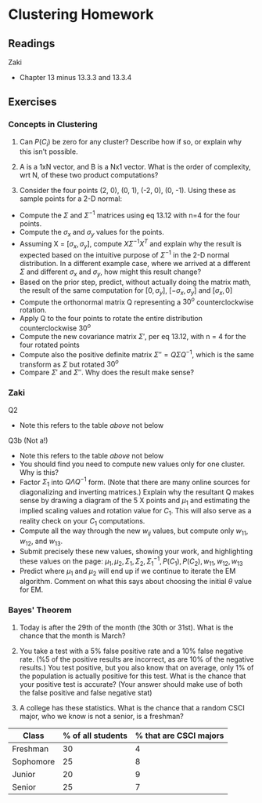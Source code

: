 # Clustering Homework

## Readings
Zaki
  * Chapter 13 minus 13.3.3 and 13.3.4

## Exercises
### Concepts in Clustering

1. Can $P(C_i)$ be zero for any cluster?  Describe how if so, or explain why this isn't possible.


2. A is a 1xN vector, and B is a Nx1 vector.  What is the order of complexity, wrt N, of these two product computations?

3. Consider the four points (2, 0), (0, 1), (-2, 0), (0, -1).  Using these as sample points for a 2-D normal:

* Compute the $\Sigma$ and $\Sigma^{-1}$ matrices using eq 13.12 with n=4 for the four points.
* Compute the $\sigma_x$ and $\sigma_y$ values for the points.  
* Assuming X = $[\sigma_x, \sigma_y]$, compute $X\Sigma^{-1}X^T$ and explain why the result is expected based on the intuitive purpose of $\Sigma^{-1}$ in the 2-D normal distribution.  In a different example case, where we arrived at a different $\Sigma$ and different $\sigma_x$ and $\sigma_y$, how might this result change?
* Based on the prior step, predict, without actually doing the matrix math, the result of the same computation for $[0, \sigma_y]$, $[-\sigma_x, \sigma_y]$ and $[\sigma_x, 0]$
* Compute the orthonormal matrix Q representing a $30^o$ counterclockwise rotation.
* Apply Q to the four points to rotate the entire distribution counterclockwise $30^o$
* Compute the new covariance matrix $\Sigma'$, per eq 13.12, with n = 4 for the four rotated points
* Compute also the positive definite matrix $\Sigma''=Q \Sigma Q^{-1}$, which is the same transform as $\Sigma$ but rotated $30^o$
* Compare $\Sigma'$ and $\Sigma''$.  Why does the result make sense?

### Zaki
 
Q2 
 * Note this refers to the table *above* not below

Q3b (Not a!)
 * Note this refers to the table *above* not below
 * You should find you need to compute new values only for one cluster.  Why is this?
 * Factor $\Sigma_1$ into $Q \Lambda Q^{-1}$ form.  (Note that there are many online sources for diagonalizing and inverting matrices.) Explain why the resultant Q makes sense by drawing a diagram of the 5 X points and $\mu_1$ and estimating the implied scaling values and rotation value for $C_1$.  This will also serve as a reality check on your $C_1$ computations.
 * Compute all the way through the new $w_{ij}$ values, but compute only $w_{11}, w_{12}$, and $w_{13}$.
 * Submit precisely these new values, showing your work, and highlighting these values on the page: $\mu_1, \mu_2, \Sigma_1, \Sigma_2, \Sigma_1^{-1}, P(C_1), P(C_2), w_{11}, w_{12}, w_{13}$
 * Predict where $\mu_1$ and $\mu_2$ will end up if we continue to iterate the EM algorithm.  Comment on what this says about choosing the initial $\theta$ value for EM.

### Bayes' Theorem

1. Today is after the 29th of the month (the 30th or 31st).  What is the chance that the month is March?

2. You take a test with a 5% false positive rate and a 10% false negative rate.  (%5 of the positive results are incorrect, as are 10% of the negative results.)  You test positive, but you also know that on average, only 1% of the population is actually positive for this test.  What is the chance that your positive test is accurate?  (Your answer should make use of both the false positive and false negative stat)

3. A college has these statistics.  What is the chance that a random CSCI major, who we know is not a senior, is a freshman?

|Class | % of all students | % that are CSCI majors |
|--------------|-----------|------------|
| Freshman     | 30    | 4       |
| Sophomore   | 25  | 8       |
| Junior    | 20  | 9       |
| Senior     | 25  | 7       |


